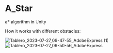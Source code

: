 # A_Star
a* algorithm in Unity

How it works with different obstacles:

![Tablero_2023-07-27_09-47-55_AdobeExpress (1)](https://github.com/NewMickrig/A_Star/assets/77498360/344bd27a-8a05-40e3-8467-57943a40c879)
![Tablero_2023-07-27_09-50-56_AdobeExpress](https://github.com/NewMickrig/A_Star/assets/77498360/a26b74db-5284-4b03-b79e-3b0f295f33a6)
